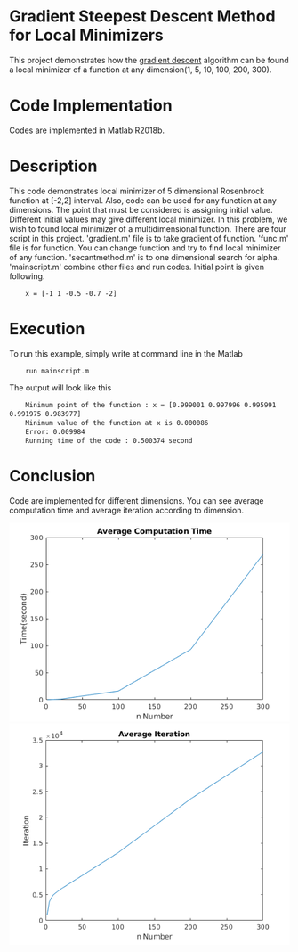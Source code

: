 # Gradient Steepest Descent Method for Local Minimizers
This project demonstrates how the [gradient descent](https://en.wikipedia.org/wiki/Gradient_descent) algorithm can be found a local minimizer of a function at any dimension(1, 5, 10, 100, 200, 300).
# Code Implementation
Codes are implemented in Matlab R2018b.
# Description
This code demonstrates local minimizer of 5 dimensional Rosenbrock function at [-2,2] interval. Also, code can be used for any function at any dimensions. The point that must be considered is assigning initial value. Different initial values may give different local minimizer. In this problem, we wish to found local minimizer of a multidimensional function. There are four script in this project. 'gradient.m' file is to take gradient of function. 'func.m' file is for function. You can change function and try to find local minimizer of any function. 'secantmethod.m' is to one dimensional search for alpha. 'mainscript.m' combine other files and run codes.  Initial point is given following.
```   
    x = [-1 1 -0.5 -0.7 -2]
```
# Execution
To run this example, simply write at command line in the Matlab
```
	run mainscript.m
```
The output will look like this
```	
	Minimum point of the function : x = [0.999001 0.997996 0.995991 0.991975 0.983977]
	Minimum value of the function at x is 0.000086
	Error: 0.009984
	Running time of the code : 0.500374 second
```
# Conclusion
Code are implemented for different dimensions. You can see average computation time and average iteration according to dimension.

![Alt text](Plots/averagecomputation.png) 
![Alt text](Plots/averageiter.png)